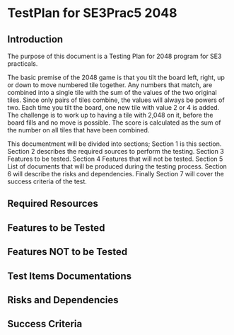 TestPlan for SE3Prac5 2048
============================================

Introduction
---------------

The purpose of this document is a Testing Plan for 2048 program for SE3 practicals.

The basic premise of the 2048 game is that you tilt the board left, right, up or down to move numbered tile together.  Any numbers that match, are combined into a single tile with the sum of the values of the two original tiles.  Since only pairs of tiles combine, the values will always be powers of two.  Each time you tilt the board, one new tile with value 2 or 4 is added.  The challenge is to work up to having a tile with 2,048 on it, before the board fills and no move is possible.  The score is calculated as the sum of the number on all tiles that have been combined.  


This documentment will be divided into sections; Section 1 is this section. Section 2 describes the required sources to perform the testing. Section 3 Features to be tested. Section 4 Features that will not be tested. Section 5 List of documents that will be produced during the testing process. Section 6 will describe the risks and dependencies. Finally Section 7 will cover the success criteria of the test.  

Required Resources
---------------------



Features to be Tested
-----------------------


Features NOT to be Tested
---------------------------


Test Items Documentations
--------------------------

Risks and Dependencies
--------------------------

Success Criteria
--------------------------
